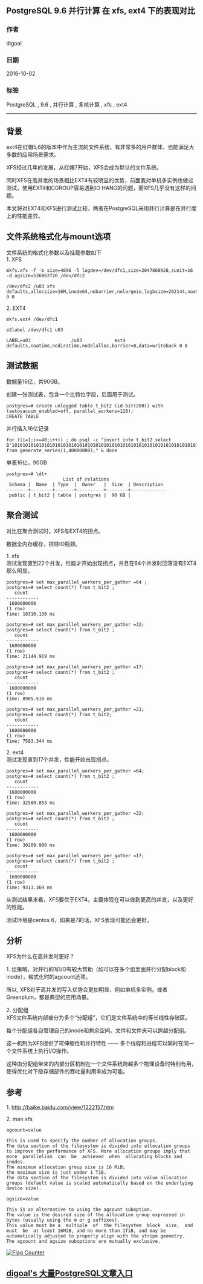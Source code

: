 ## PostgreSQL 9.6 并行计算 在 xfs, ext4 下的表现对比
            
### 作者           
digoal            
            
### 日期          
2016-10-02           
            
### 标签          
PostgreSQL , 9.6 , 并行计算 , 多核计算 , xfs , ext4       
            
----          
            
## 背景    
ext4在红帽5,6的版本中作为主流的文件系统，有非常多的用户群体，也能满足大多数的应用场景需求。  
  
XFS经过几年的发展，从红帽7开始，XFS会成为默认的文件系统。  
  
同时XFS在高并发的场景相比EXT4有较明显的优势，前面我对单机多实例也做过测试，使用EXT4和CGROUP容易遇到IO HANG的问题，而XFS几乎没有这样的问题。  
  
本文将对EXT4和XFS进行测试比较，两者在PostgreSQL采用并行计算是在并行度上的性能差异。  
  
## 文件系统格式化与mount选项
文件系统的格式化参数以及挂载参数如下  
1\. XFS  
```
mkfs.xfs -f -b size=4096 -l logdev=/dev/dfc1,size=2047868928,sunit=16 -d agsize=536862720 /dev/dfc2

/dev/dfc2 /u03 xfs defaults,allocsize=16M,inode64,nobarrier,nolargeio,logbsize=262144,noatime,nodiratime,swalloc,logdev=/dev/dfc1 0 0
```
  
2\. EXT4  
```
mkfs.ext4 /dev/dfc1

e2label /dev/dfc1 u03

LABEL=u03               /u03            ext4            defaults,noatime,nodiratime,nodelalloc,barrier=0,data=writeback 0 0
```
  
## 测试数据
数据量16亿，共90GB。  
  
创建一张测试表，包含一个比特位字段，后面用于测试。  
```
postgres=# create unlogged table t_bit2 (id bit(200)) with (autovacuum_enabled=off, parallel_workers=128);
CREATE TABLE
```
  
并行插入16亿记录  
```
for ((i=1;i<=40;i++)) ; do psql -c "insert into t_bit2 select B'10101010101010101010101010101010101010101010101010101010101010101010101010101010101010101010101010101010101010101010101010101010101010101010101010101010101010101010101010101010101010101010101010101010' from generate_series(1,40000000);" & done
```
  
单表16亿，90GB  
```
postgres=# \dt+
                     List of relations
 Schema |  Name  | Type  |  Owner   |  Size  | Description 
--------+--------+-------+----------+--------+-------------
 public | t_bit2 | table | postgres |  90 GB | 
```
  
## 聚合测试
对比在聚合测试时，XFS与EXT4的拐点。  
  
数据全内存缓存，排除IO瓶颈。  
  
1\. xfs  
测试发现直到22个并发，性能才开始出现拐点，并且在64个并发时回落没有EXT4那么明显。  
```
postgres=# set max_parallel_workers_per_gather =64 ;  
postgres=# select count(*) from t_bit2 ;
   count    
------------
 1600000000
(1 row)
Time: 18310.130 ms

postgres=# set max_parallel_workers_per_gather =32;
postgres=# select count(*) from t_bit2 ;
   count    
------------
 1600000000
(1 row)
Time: 21144.919 ms

postgres=# set max_parallel_workers_per_gather =17;
postgres=# select count(*) from t_bit2 ;
   count    
------------
 1600000000
(1 row)
Time: 8905.510 ms

postgres=# set max_parallel_workers_per_gather =21;
postgres=# select count(*) from t_bit2;
   count    
------------
 1600000000
(1 row)
Time: 7583.344 ms
```
  
2\. ext4  
测试发现直到17个并发，性能开始出现拐点。  
```
postgres=# set max_parallel_workers_per_gather =64;
postgres=# select count(*) from t_bit2 ;
   count    
------------
 1600000000
(1 row)
Time: 32580.853 ms

postgres=# set max_parallel_workers_per_gather =32;
postgres=# select count(*) from t_bit2 ;
   count    
------------
 1600000000
(1 row)
Time: 30209.980 ms

postgres=# set max_parallel_workers_per_gather =17;
postgres=# select count(*) from t_bit2 ;
   count    
------------
 1600000000
(1 row)
Time: 9313.369 ms
```
  
从测试结果来看，XFS要优于EXT4，主要体现在可以做到更高的并发，以及更好的性能。  
  
测试环境是centos 6，如果是7的话，XFS表现可能还会更好。  
  
## 分析
XFS为什么在高并发时更好？  

1\. 组策略，对并行的写I/O有较大帮助（如可以在多个组里面并行分配block和inode），格式化时的agcount选项。    
    
所以, XFS对于高并发的写入优势会更加明显，例如单机多实例，或者Greenplum，都是典型的应用场景。  
   
2\. 分配组  
XFS文件系统内部被分为多个“分配组”，它们是文件系统中的等长线性存储区。  
  
每个分配组各自管理自己的inode和剩余空间。文件和文件夹可以跨越分配组。  
  
这一机制为XFS提供了可伸缩性和并行特性 —— 多个线程和进程可以同时在同一个文件系统上执行I/O操作。  
  
这种由分配组带来的内部分区机制在一个文件系统跨越多个物理设备时特别有用，使得优化对下级存储部件的吞吐量利用率成为可能。  
  
## 参考
1\. http://baike.baidu.com/view/1222157.htm  
  
2\. man xfs  
```
agcount=value

This is used to specify the number of allocation groups. 
The data section of the filesystem is divided into allocation groups to improve the performance of XFS. More allocation groups imply that more  parallelism  can  be  achieved  when  allocating blocks and inodes. 
The minimum allocation group size is 16 MiB; 
the maximum size is just under 1 TiB.  
The data section of the filesystem is divided into value allocation groups (default value is scaled automatically based on the underlying device size).

agsize=value

This is an alternative to using the agcount suboption. 
The value is the desired size of the allocation group expressed in bytes (usually using the m or g suffixes).  
This value must be a  multiple  of  the filesystem  block  size,  and  must  be  at least 16MiB, and no more than 1TiB, and may be automatically adjusted to properly align with the stripe geometry.  
The agcount and agsize suboptions are mutually exclusive.  
```
          
      
  
<a rel="nofollow" href="http://info.flagcounter.com/h9V1"  ><img src="http://s03.flagcounter.com/count/h9V1/bg_FFFFFF/txt_000000/border_CCCCCC/columns_2/maxflags_12/viewers_0/labels_0/pageviews_0/flags_0/"  alt="Flag Counter"  border="0"  ></a>  
  
  
  
  
  
  
## [digoal's 大量PostgreSQL文章入口](https://github.com/digoal/blog/blob/master/README.md "22709685feb7cab07d30f30387f0a9ae")
  
